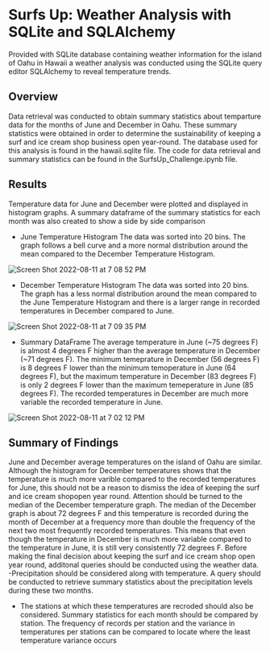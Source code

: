# Surfs Up: Weather Analysis with SQLite and SQLAlchemy
Provided with SQLite database containing weather information for the island of Oahu in Hawaii a weather analysis was conducted using the SQLite query editor SQLAlchemy to reveal temperature trends.

## Overview
Data retrieval was conducted to obtain summary statistics about temparture data for the months of June and December in Oahu. These summary statistics were obtained in order to determine the sustainability of keeping a surf and ice cream shop business open year-round. The database used for this analysis is found in the hawaii.sqlite file. The code for data retrieval and summary statistics can be found in the SurfsUp_Challenge.ipynb file. 

## Results 
Temperature data for June and December were plotted and displayed in histogram graphs. A summary dataframe of the summary statistics for each month was also created to show a side by side comparison
- June Temperature Histogram
The data was sorted into 20 bins. The graph follows a bell curve and a more normal distribution around the mean compared to the December Temperature Histogram.

![Screen Shot 2022-08-11 at 7 08 52 PM](https://user-images.githubusercontent.com/104794100/184257167-8027e2da-f933-40db-8d19-d3e0c4cf8660.png)

- December Temperature Histogram 
The data was sorted into 20 bins. The graph has a less normal distribution around the mean compared to the June Temperature Histogram and there is a larger range in recorded temperatures in December compared to June. 

![Screen Shot 2022-08-11 at 7 09 35 PM](https://user-images.githubusercontent.com/104794100/184257228-ae750bef-dd41-45a0-aed9-dfca3f6d0b90.png)

- Summary DataFrame
The average temperature in June (~75 degrees F) is almost 4 degrees F higher than the average temperature in December (~71 degrees F). The minimum temeprature in December (56 degrees F) is 8 degrees F lower than the minimum temoperature in June (64 degrees F), but the maximum temperature in December (83 degrees F) is only 2 degrees F lower than the maximum temeperature in June (85 degrees F). The recorded temperatures in December are much more variable the recorded temperature in June. 

![Screen Shot 2022-08-11 at 7 02 12 PM](https://user-images.githubusercontent.com/104794100/184256858-a223a7bf-8762-4578-b73b-ab33d04ca032.png)

## Summary of Findings
June and December average temperatures on the island of Oahu are similar. Although the histogram for December temperatures shows that the temperature is much more varible compared to the recorded temperatures for June, this should not be a reason to dismiss the idea of keeping the surf and ice cream shopopen year round. Attention should be turned to the median of the December temperature graph. The median of the December graph is about 72 degrees F and this temperature is recorded during the month of December at a frequency more than double the frequency of the next two most frequently recorded temperatures. This means that even though the temperature in December is much more variable compared to the temperature in June, it is still very consistently 72 degrees F. 
Before making the final decision about keeping the surf and ice cream shop open year round, additonal queries should be conducted using the weather data.
-Precipitation should be considered along with temperature. A query should be conducted to retrieve summary statistics about the precipitation levels during these two months.
- The stations at which these temperatures are recroded should also be considered. Summary statistics for each month should be compared by station. The frequency of records per station and the variance in temperatures per stations can be compared to locate where the least temperature variance occurs 

